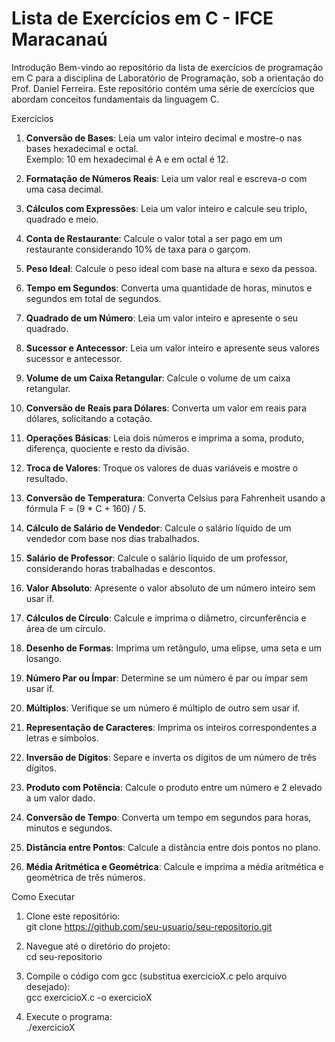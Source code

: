 
# Lista de Exercícios em C - IFCE Maracanaú

Introdução
Bem-vindo ao repositório da lista de exercícios de programação em C para a disciplina de Laboratório de Programação, sob a orientação do Prof. Daniel Ferreira. Este repositório contém uma série de exercícios que abordam conceitos fundamentais da linguagem C.

Exercícios

1. **Conversão de Bases**: Leia um valor inteiro decimal e mostre-o nas bases hexadecimal e octal.  
   Exemplo: 10 em hexadecimal é A e em octal é 12.

2. **Formatação de Números Reais**: Leia um valor real e escreva-o com uma casa decimal.

3. **Cálculos com Expressões**: Leia um valor inteiro e calcule seu triplo, quadrado e meio.

4. **Conta de Restaurante**: Calcule o valor total a ser pago em um restaurante considerando 10% de taxa para o garçom.

5. **Peso Ideal**: Calcule o peso ideal com base na altura e sexo da pessoa.

6. **Tempo em Segundos**: Converta uma quantidade de horas, minutos e segundos em total de segundos.

7. **Quadrado de um Número**: Leia um valor inteiro e apresente o seu quadrado.

8. **Sucessor e Antecessor**: Leia um valor inteiro e apresente seus valores sucessor e antecessor.

9. **Volume de um Caixa Retangular**: Calcule o volume de um caixa retangular.

10. **Conversão de Reais para Dólares**: Converta um valor em reais para dólares, solicitando a cotação.

11. **Operações Básicas**: Leia dois números e imprima a soma, produto, diferença, quociente e resto da divisão.

12. **Troca de Valores**: Troque os valores de duas variáveis e mostre o resultado.

13. **Conversão de Temperatura**: Converta Celsius para Fahrenheit usando a fórmula F = (9 * C + 160) / 5.

14. **Cálculo de Salário de Vendedor**: Calcule o salário líquido de um vendedor com base nos dias trabalhados.

15. **Salário de Professor**: Calcule o salário líquido de um professor, considerando horas trabalhadas e descontos.

16. **Valor Absoluto**: Apresente o valor absoluto de um número inteiro sem usar if.

17. **Cálculos de Círculo**: Calcule e imprima o diâmetro, circunferência e área de um círculo.

18. **Desenho de Formas**: Imprima um retângulo, uma elipse, uma seta e um losango.

19. **Número Par ou Ímpar**: Determine se um número é par ou ímpar sem usar if.

20. **Múltiplos**: Verifique se um número é múltiplo de outro sem usar if.

21. **Representação de Caracteres**: Imprima os inteiros correspondentes a letras e símbolos.

22. **Inversão de Dígitos**: Separe e inverta os dígitos de um número de três dígitos.

23. **Produto com Potência**: Calcule o produto entre um número e 2 elevado a um valor dado.

24. **Conversão de Tempo**: Converta um tempo em segundos para horas, minutos e segundos.

25. **Distância entre Pontos**: Calcule a distância entre dois pontos no plano.

26. **Média Aritmética e Geométrica**: Calcule e imprima a média aritmética e geométrica de três números.

Como Executar

1. Clone este repositório:  
   git clone https://github.com/seu-usuario/seu-repositorio.git

2. Navegue até o diretório do projeto:  
   cd seu-repositorio

3. Compile o código com gcc (substitua exercicioX.c pelo arquivo desejado):  
   gcc exercicioX.c -o exercicioX

4. Execute o programa:  
   ./exercicioX
